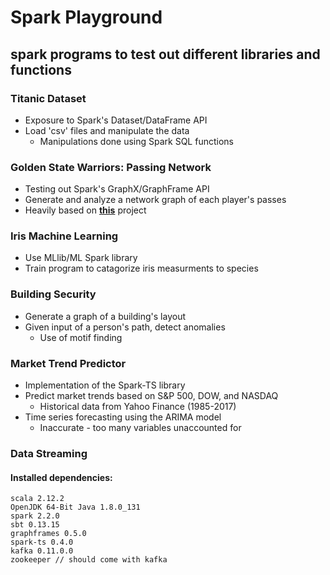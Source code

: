 # Spark Playground
## spark programs to test out different libraries and functions

### Titanic Dataset
* Exposure to Spark's Dataset/DataFrame API
* Load 'csv' files and manipulate the data
  * Manipulations done using Spark SQL functions
  
### Golden State Warriors: Passing Network
* Testing out Spark's GraphX/GraphFrame API
* Generate and analyze a network graph of each player's passes
* Heavily based on **[this](http://opiateforthemass.es/articles/analyzing-golden-state-warriors-passing-network-using-graphframes-in-spark/)** project

### Iris Machine Learning
* Use MLlib/ML Spark library
* Train program to catagorize iris measurments to species

### Building Security
* Generate a graph of a building's layout
* Given input of a person's path, detect anomalies
	* Use of motif finding

### Market Trend Predictor
* Implementation of the Spark-TS library
* Predict market trends based on S&P 500, DOW, and NASDAQ
	* Historical data from Yahoo Finance (1985-2017)
* Time series forecasting using the ARIMA model
	* Inaccurate - too many variables unaccounted for
	
### Data Streaming

#### Installed dependencies:
~~~~
scala 2.12.2
OpenJDK 64-Bit Java 1.8.0_131
spark 2.2.0
sbt 0.13.15
graphframes 0.5.0
spark-ts 0.4.0
kafka 0.11.0.0
zookeeper // should come with kafka
~~~~
